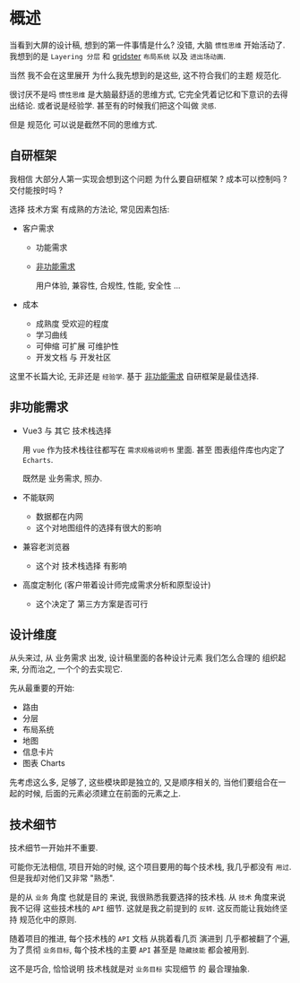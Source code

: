 # 概述

当看到大屏的设计稿, 想到的第一件事情是什么? 没错, 大脑 `惯性思维` 开始活动了. 我想到的是 `Layering 分层` 和 [gridster](https://dsmorse.github.io/gridster.js/) `布局系统` 以及 `进出场动画`.

当然 我不会在这里展开 为什么我先想到的是这些, 这不符合我们的主题 <Term>规范化</Term>.

很讨厌不是吗 `惯性思维` 是大脑最舒适的思维方式, 它完全凭着记忆和下意识的去得出结论. 或者说是经验学. 甚至有的时候我们把这个叫做 `灵感`.

但是 <Term>规范化</Term> 可以说是截然不同的思维方式.

## 自研框架

我相信 大部分人第一实现会想到这个问题 为什么要自研框架 ? 成本可以控制吗 ? 交付能按时吗 ?

选择 技术方案 有成熟的方法论, 常见因素包括:

- 客户需求

  - 功能需求

  - [非功能需求](#非功能需求)

    用户体验, 兼容性, 合规性, 性能, 安全性 ...

- 成本

  - 成熟度 受欢迎的程度
  - 学习曲线
  - 可伸缩 可扩展 可维护性
  - 开发文档 与 开发社区

这里不长篇大论, 无非还是 `经验学`. 基于 [非功能需求](#非功能需求) 自研框架是最佳选择.

## 非功能需求

- Vue3 与 其它 技术栈选择

  用 `vue` 作为技术栈往往都写在 `需求规格说明书` 里面. 甚至 图表组件库也内定了 `Echarts`.

  既然是 <Term>业务需求</Term>, 照办.

- 不能联网

  - 数据都在内网
  - 这个对地图组件的选择有很大的影响

- 兼容老浏览器

  - 这个对 技术栈选择 有影响

- 高度定制化 (客户带着设计师完成需求分析和原型设计)

  - 这个决定了 第三方方案是否可行

## 设计维度

从头来过, 从 <Term>业务需求</Term> 出发, 设计稿里面的各种设计元素 我们怎么合理的 组织起来, 分而治之, 一个个的去实现它.

先从最重要的开始:

- 路由
- 分层
- 布局系统
- 地图
- 信息卡片
- 图表 Charts

先考虑这么多, 足够了, 这些模块即是独立的, 又是顺序相关的, 当他们要组合在一起的时候, 后面的元素必须建立在前面的元素之上.

## 技术细节

技术细节一开始并不重要.

可能你无法相信, 项目开始的时候, 这个项目要用的每个技术栈, 我几乎都没有 `用过`. 但是我却对他们又非常 "熟悉".

是的从 `业务` 角度 也就是目的 来说, 我很熟悉我要选择的技术栈. 从 `技术` 角度来说 我不记得 这些技术栈的 `API` 细节. 这就是我之前提到的 `反转`. 这反而能让我始终坚持 规范化中的原则.

随着项目的推进, 每个技术栈的 `API` 文档 从挑着看几页 演进到 几乎都被翻了个遍, 为了贯彻 `业务目标`, 每个技术栈的主要 `API` 甚至是 `隐藏技能` 都会被用到.

这不是巧合, 恰恰说明 技术栈就是对 `业务目标` 实现细节 的 最合理抽象.
